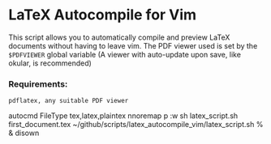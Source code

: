 # LaTeX Autocompile for Vim

This script allows you to automatically compile and preview LaTeX documents without having to leave vim. The PDF viewer used is set by the `$PDFVIEWER` global variable (A viewer with auto-update upon save, like okular, is recommended)

### Requirements:
`pdflatex, any suitable PDF viewer` 





autocmd FileType tex,latex,plaintex nnoremap <buffer> <Leader>p :w <bar> sh latex_script.sh first_document.tex ~/github/scripts/latex_autocompile_vim/latex_script.sh % & disown <CR><CR>
